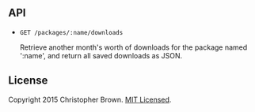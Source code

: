 ## API

* `GET /packages/:name/downloads`

  Retrieve another month's worth of downloads for the package named ':name', and return all saved downloads as JSON.


## License

Copyright 2015 Christopher Brown. [MIT Licensed](http://opensource.org/licenses/MIT).
